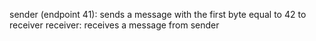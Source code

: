 sender (endpoint 41): sends a message with the first byte equal to 42 to receiver
receiver: receives a message from sender
